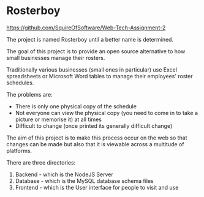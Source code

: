 # Rosterboy
https://github.com/SquireOfSoftware/Web-Tech-Assignment-2

The project is named Rosterboy until a better name is determined.

The goal of this project is to provide an open source alternative to how small businesses manage their rosters.

Traditionally various businesses (small ones in particular) use Excel spreadsheets or Microsoft Word tables to manage their employees' roster schedules.

The problems are:
- There is only one physical copy of the schedule
- Not everyone can view the physical copy (you need to come in to take a picture or memorise it) at all times
- Difficult to change (once printed its generally difficult change)

The aim of this project is to make this process occur on the web so that changes can be made but also that it is viewable across a multitude of platforms.

There are three directories: 
1. Backend - which is the NodeJS Server
2. Database - which is the MySQL database schema files
3. Frontend - which is the User interface for people to visit and use 
